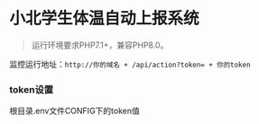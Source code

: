 小北学生体温自动上报系统
===============

> 运行环境要求PHP7.1+，兼容PHP8.0。

监控运行地址：`http://你的域名 + /api/action?token= + 你的token`

### token设置

根目录.env文件CONFIG下的token值


